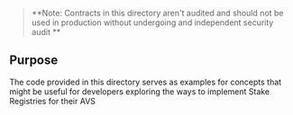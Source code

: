 > **Note: Contracts in this directory aren't audited and should not be used in production without undergoing and independent security audit **

## Purpose

The code provided in this directory serves as examples for concepts that might be useful for developers exploring the ways to implement Stake Registries for their AVS
